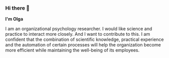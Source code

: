 ### Hi there 👋
**I'm Olga**

I am an organizational psychology researcher.
I would like science and practice to interact more closely. And I want to contribute to this.
I am confident that the combination of scientific knowledge, practical experience and the automation of certain processes will help the organization become more efficient while maintaining the well-being of its employees.
<!--
**IONres/IONres** is a ✨ _special_ ✨ repository because its `README.md` (this file) appears on your GitHub profile.

Here are some ideas to get you started:

- 🔭 I’m currently working on ...
- 🌱 I’m currently learning ...
- 👯 I’m looking to collaborate on ...
- 🤔 I’m looking for help with ...
- 💬 Ask me about ...
- 📫 How to reach me: ...
- 😄 Pronouns: ...
- ⚡ Fun fact: ...
-->
